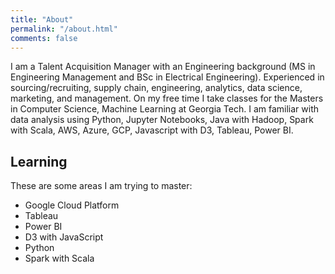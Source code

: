 ```yaml
---
title: "About"
permalink: "/about.html"
comments: false
---
```

I am a Talent Acquisition Manager with an Engineering background (MS in Engineering Management and BSc in Electrical Engineering). Experienced in sourcing/recruiting, supply chain, engineering, analytics, data science, marketing, and management. On my free time I take classes for the Masters in Computer Science, Machine Learning at Georgia Tech. I am familiar with data analysis using Python, Jupyter Notebooks, Java with Hadoop, Spark with Scala, AWS, Azure, GCP, Javascript with D3, Tableau, Power BI.

## Learning

These are some areas I am trying to master:

* Google Cloud Platform
* Tableau
* Power BI
* D3 with JavaScript
* Python
* Spark with Scala